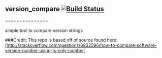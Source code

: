 ## version_compare [![Build Status](https://travis-ci.org/gabe0x02/version_compare.svg?branch=master)](https://travis-ci.org/gabe0x02/version_compare)
===============

simple tool to compare version strings

###Credit:
This repo is based off of source found here: [http://stackoverflow.com/questions/6832596/how-to-compare-software-version-number-using-js-only-number]. 

